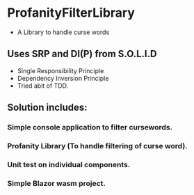 # ProfanityFilterLibrary
* A Library to handle curse words

## Uses SRP and DI(P) from S.O.L.I.D
* Single Responsibility Principle
* Dependency Inversion Principle
* Tried abit of TDD.
## Solution includes:
### Simple console application to filter cursewords.
### Profanity Library (To handle filtering of curse word).
### Unit test on individual components.
### Simple Blazor wasm project.

